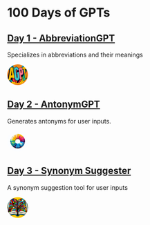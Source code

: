 # 100 Days of GPTs

## [Day 1 - AbbreviationGPT](./Day-1-AbbreviationGPT.md)

Specializes in abbreviations and their meanings

<img style="border-radius:50%;width:48px;height:48px;" src="./assets/AbbreviationGPT.png">

## [Day 2 - AntonymGPT](./Day-2-AntonymGPT.md)

Generates antonyms for user inputs.

<img style="border-radius:50%;width:48px;height:48px;" src="./assets/AntonymGPT.png"> 

## [Day 3 - Synonym Suggester](./Day-3-Synonym-Suggester.md)

A synonym suggestion tool for user inputs

<img style="border-radius:50%;width:48px;height:48px;" src="./assets/SynonymSuggester.png"> 
